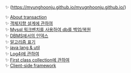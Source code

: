 :sparkles: (https://myunghoonju.github.io/myugnhoonju.github.io/)

:sparkles: [About transaction](./docs/db/transaction.md)  
:sparkles: [객체지향 설계에 관하여](./docs/object/객체지향설계.md)  
:sparkles: [Mysql 워크벤치를 사용하여 db를 백업/복원](./docs/db/backUp.md)  
:sparkles: [DBMS에서의 인덱스](./docs/db/SQL인덱스.md)  
:sparkles: [알고리즘 표기](./docs/lang/evaluateAlgorithm.md)  
:sparkles: [java lang & util](./docs/lang/package.md)  
:sparkles: [Log4j에 관하여](./docs/lang/log4j.md)  
:sparkles: [First class collection에 관하여](./docs/thoughtWorksAnthology/firstCalssCollection.md)  
:sparkles: [Client-side framework](./docs/vue/routing.md)  
